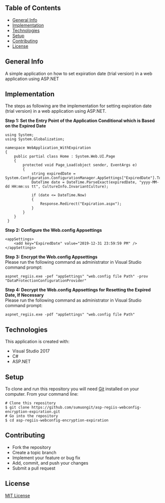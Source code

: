## Table of Contents
* [General Info](#general-info)
* [Implementation](#implementation)
* [Technologies](#technologies)
* [Setup](#setup)
* [Contributing](#contributing)
* [License](#license)

## General Info
A simple application on how to set expiration date (trial version) in a web application using ASP.NET

## Implementation
The steps as following are the implementation for setting expiration date (trial version) in a web application using ASP.NET.

**Step 1: Set the Entry Point of the Application Conditional which is Based on the Expired Date**<br/>
```
using System;
using System.Globalization;

namespace WebApplication_WithExpiration
{
    public partial class Home : System.Web.UI.Page
    {
        protected void Page_Load(object sender, EventArgs e)
        {
            string expiredDate = System.Configuration.ConfigurationManager.AppSettings["ExpiredDate"].ToString();
            DateTime date = DateTime.ParseExact(expiredDate, "yyyy-MM-dd HH:mm:ss tt", CultureInfo.InvariantCulture);

            if (date <= DateTime.Now)
            {                
                Response.Redirect("Expiration.aspx");
            }
        }    
    }
 }
```

**Step 2: Configure the Web.config Appsettings**<br/>
```
<appSettings>
    <add key="ExpiredDate" value="2019-12-31 23:59:59 PM" />
</appSettings>  
```

**Step 3: Encrypt the Web.config Appsettings**<br/>
Please run the following command as administrator in Visual Studio command prompt:
```
aspnet_regiis.exe -pef "appSettings" "web.config file Path" -prov "DataProtectionConfigurationProvider"
```

**Step 4: Decrypt the Web.config Appsettings for Resetting the Expired Date, If Necessary**<br/>
Please run the following command as administrator in Visual Studio command prompt:
```
aspnet_regiis.exe -pdf "appSettings" "web.config file Path"
```

## Technologies
This application is created with:
* Visual Studio 2017
* C# 
* ASP.NET
	
## Setup
To clone and run this repository you will need [Git](https://git-scm.com/) installed on your computer. From your command line:

```
# Clone this repository
$ git clone https://github.com/sumuongit/asp-regiis-webconfig-encryption-expiration.git
# Go into the repository
$ cd asp-regiis-webconfig-encryption-expiration
```

## Contributing
* Fork the repository
* Create a topic branch
* Implement your feature or bug fix
* Add, commit, and push your changes
* Submit a pull request

## License
[MIT License](https://github.com/sumuongit/asp-regiis-webconfig-encryption-expiration/blob/master/LICENSE)
